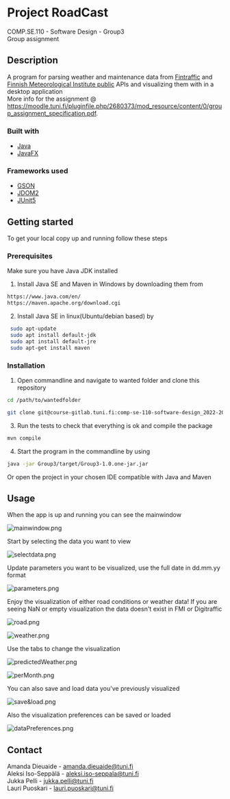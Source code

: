 # Project RoadCast
COMP.SE.110 - Software Design - Group3\
Group assignment


## Description
A program for parsing weather and maintenance data from 
[Fintraffic](https://www.fintraffic.fi/en) and [Finnish Meteorological Institute public](https://en.ilmatieteenlaitos.fi/) 
APIs and visualizing them with in a desktop application 
\
More info for the assignment @ https://moodle.tuni.fi/pluginfile.php/2680373/mod_resource/content/0/group_assignment_specification.pdf.


### Built with
* [Java](https://www.java.com/en/)
* [JavaFX](https://openjfx.io/)

### Frameworks used
* [GSON](https://github.com/google/gson)
* [JDOM2](http://www.jdom.org/)
* [JUnit5](https://junit.org/junit5/)


## Getting started
To get your local copy up and running follow these steps

### Prerequisites
Make sure you have Java JDK installed

1. Install Java SE and Maven in Windows by downloading them from 
  ```sh
  https://www.java.com/en/
  https://maven.apache.org/download.cgi
  ```
 2. Install Java SE in linux(Ubuntu/debian based) by  
  ```sh
   sudo apt-update
   sudo apt install default-jdk
   sudo apt install default-jre
   sudo apt-get install maven
   ```


### Installation
1. Open commandline and navigate to wanted folder and clone this repository
 ```sh
 cd /path/to/wantedfolder
 ```
 ```sh
 git clone git@course-gitlab.tuni.fi:comp-se-110-software-design_2022-2023/group-3.git nameyouwanttouse
 ```
 3. Run the tests to check that everything is ok and compile the package
 ```sh
 mvn compile
 ```
 4. Start the program in the commandline by using
 ```sh
 java -jar Group3/target/Group3-1.0.one-jar.jar
 ```
 Or open the project in your chosen IDE compatible with Java and Maven


## Usage
 When the app is up and running you can see the mainwindow
 
 ![mainwindow.png](./Documents/Pictures/mainwindow.png)
 
 Start by selecting the data you want to view
 
 ![selectdata.png](./Documents/Pictures/selectdata.png)
 
 Update parameters you want to be visualized, use the full date in dd.mm.yy format
 
 ![parameters.png](./Documents/Pictures/parameters.png)

 Enjoy the visualization of either road conditions or weather data!
 If you are seeing NaN or empty visualization the data doesn't exist in FMI or Digitraffic

 ![road.png](./Documents/Pictures/road.png)

 ![weather.png](./Documents/Pictures/weather.png)

 Use the tabs to change the visualization

 ![predictedWeather.png](./Documents/Pictures/predictedWeather.png)

 ![perMonth.png](./Documents/Pictures/perMonth.png)

 You can also save and load data you've previously visualized

 ![save&load.png](./Documents/Pictures/save&load.png)

 Also the visualization preferences can be saved or loaded

 ![dataPreferences.png](./Documents/Pictures/save&load.png)
 

## Contact
Amanda Dieuaide - amanda.dieuaide@tuni.fi\
Aleksi Iso-Seppälä - aleksi.iso-seppala@tuni.fi\
Jukka Pelli - jukka.pelli@tuni.fi\
Lauri Puoskari - lauri.puoskari@tuni.fi
